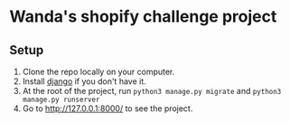 # Wanda's shopify challenge project

## Setup 

1. Clone the repo locally on your computer.
2. Install [django](https://docs.djangoproject.com/en/4.0/topics/install/) if you don't have it.
3. At the root of the project, run `python3 manage.py migrate` and `python3 manage.py runserver` 
4. Go to http://127.0.0.1:8000/ to see the project.
